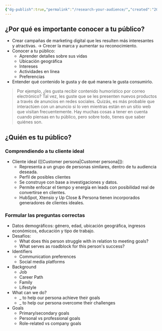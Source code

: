 ```yaml
---
{"dg-publish":true,"permalink":"/research-your-audience/","created":"2024-03-02T00:26:32.650+01:00","updated":"2024-03-18T23:45:49.587+01:00"}
---
```


## ¿Por qué es importante conocer a tu público?
- Crear campañas de marketing digital que les resulten más interesantes y atractivas. -> Crecer la marca y aumentar su reconocimiento.
- Conocer a tu público:
	- Aprender detalles sobre sus vidas
	- Ubicación geográfica
	- Intereses
	- Actividades en línea
	- Preferencias
- Entender qué contenido le gusta y de qué manera le gusta consumirlo.
> Por ejemplo, ¿les gusta recibir contenido humorístico por correo electrónico? Tal vez, les guste que se les presenten nuevos productos a través de anuncios en redes sociales. Quizás, es más probable que interactúen con un anuncio si lo ven mientras están en un sitio web que visitan frecuentemente. Hay muchas cosas a tener en cuenta cuando piensas en tu público, pero sobre todo, tienes que saber quiénes son.

## ¿Quién es tu público?
### Comprendiendo a tu cliente ideal
- Cliente ideal ([[Customer persona\|Customer persona]]): 
	- Representa a un grupo de personas similares, dentro de tu audiencia deseada. 
	- Perfil de posibles clientes
	- Se construye con base a investigaciones y datos.
	- Permite enfocar el tiempo y energía en leads con posibilidad real de convertirse en clientes.
	- HubSpot, Xtensio y Up Close & Persona tienen incorporados generadores de clientes ideales.
### Formular las preguntas correctas
- Datos demográficos: género, edad, ubicación geográfica, ingresos económicos, educación y tipo de trabajo.
- Desafíos:
	- What does this person struggle with in relation to meeting goals?
	- What serves as roadblock for this person's success?
- Identifiers
	- Communication preferences
	- Social media platforms
- Background
	- Job
	- Career Path
	- Family
	- Lifestyle
- What can we do?
	- _ to help our persona achieve their goals
	- _ to help our persona overcome their challenges
- Goals
	- Primary/secondary goals
	- Personal vs professional goals
	- Role-related vs company goals